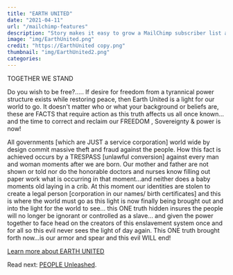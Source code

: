 ```yaml
---
title: "EARTH UNITED"
date: "2021-04-11"
url: "/mailchimp-features"
description: "Story makes it easy to grow a MailChimp subscriber list and send beautifully formatted emails to them automatically."
image: "img/EarthUnited.png"
credit: "https://EarthUnited copy.png"
thumbnail: "img/EarthUnited2.png"
categories:
---
```

TOGETHER WE STAND

Do you wish to be free?..... If desire for freedom from a tyrannical power structure exists while restoring peace, then Earth United is a light for our world to go. It doesn't matter who or what your background or beliefs are, these are FACTS that require action as this truth affects us all once known... and the time to correct and reclaim our FREEDOM , Sovereignty & power is now!

<!--more-->

All governments [which are JUST a service corporation] world wide by design commit massive theft and fraud against the people. How this fact is achieved occurs by a TRESPASS [unlawful conversion] against every man and woman moments after we are born. Our mother and father are not shown or told nor do the honorable doctors and nurses know filling out paper work what is occurring in that moment...and neither does a baby moments old laying in a crib. At this moment our identities are stolen to create a legal person [corporation in our names/ birth certificates] and this is where the world must go as this light is now finally being brought out and into the light for the world to see... this ONE truth hidden insures the people will no longer be ignorant or controlled as a slave... and given the power together to face head on the creators of this enslavement system once and for all so this evil never sees the light of day again. This ONE truth brought forth now...is our armor and spear and this evil WILL end!

[Learn more about EARTH UNITED](https://www.earthunited.global/)

Read next: [PEOPLE Unleashed](/talks/adirondack/).
